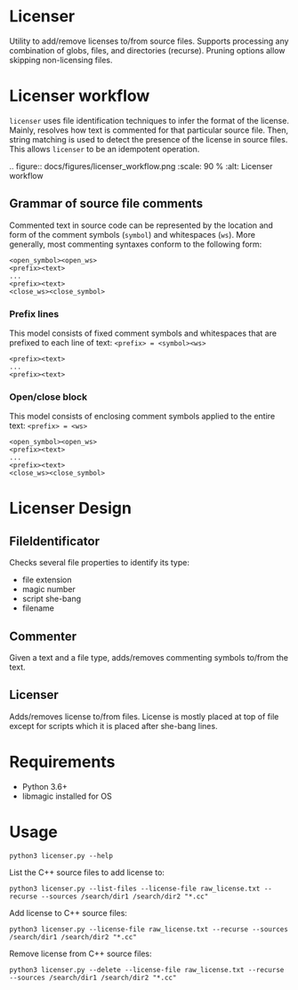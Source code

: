 # Licenser

Utility to add/remove licenses to/from source files.
Supports processing any combination of globs, files, and directories (recurse).
Pruning options allow skipping non-licensing files.


# Licenser workflow

`licenser` uses file identification techniques to infer the format of the license.
Mainly, resolves how text is commented for that particular source file.
Then, string matching is used to detect the presence of the license in source files.
This allows `licenser` to be an idempotent operation.

.. figure:: docs/figures/licenser_workflow.png
   :scale: 90 %
   :alt: Licenser workflow

## Grammar of source file comments

Commented text in source code can be represented by the location and form of the comment symbols (`symbol`) and whitespaces (`ws`).
More generally, most commenting syntaxes conform to the following form:
```
<open_symbol><open_ws>
<prefix><text>
...
<prefix><text>
<close_ws><close_symbol>
```

### Prefix lines

This model consists of fixed comment symbols and whitespaces that are prefixed to each line of text: `<prefix> = <symbol><ws>`
```
<prefix><text>
...
<prefix><text>
```

### Open/close block

This model consists of enclosing comment symbols applied to the entire text: `<prefix> = <ws>`
```
<open_symbol><open_ws>
<prefix><text>
...
<prefix><text>
<close_ws><close_symbol>
```


# Licenser Design

## FileIdentificator

Checks several file properties to identify its type:
* file extension
* magic number
* script she-bang
* filename

## Commenter

Given a text and a file type, adds/removes commenting symbols to/from the text.

## Licenser

Adds/removes license to/from files.
License is mostly placed at top of file except for scripts which it is placed after she-bang lines.


# Requirements

* Python 3.6+
* libmagic installed for OS


# Usage

```shell
python3 licenser.py --help
```

List the C++ source files to add license to:
```shell
python3 licenser.py --list-files --license-file raw_license.txt --recurse --sources /search/dir1 /search/dir2 "*.cc"
```

Add license to C++ source files:
```shell
python3 licenser.py --license-file raw_license.txt --recurse --sources /search/dir1 /search/dir2 "*.cc"
```

Remove license from C++ source files:
```shell
python3 licenser.py --delete --license-file raw_license.txt --recurse --sources /search/dir1 /search/dir2 "*.cc"
```
